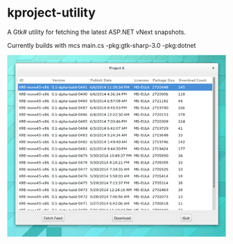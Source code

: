 kproject-utility
================

A Gtk# utility for fetching the latest ASP.NET vNext snapshots.

Currently builds with mcs main.cs -pkg:gtk-sharp-3.0 -pkg:dotnet

![First Screenshot](/screenshot.png?raw=true "First Screenshot")
